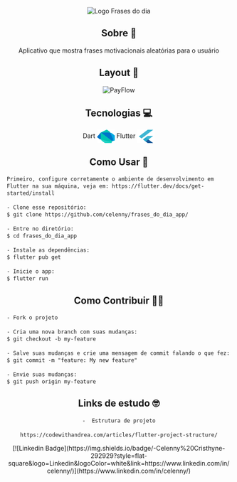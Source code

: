 <p align="center">
      <img src="https://user-images.githubusercontent.com/70456452/201679582-ef51668b-5ed5-431a-af3f-b72f66d6b539.png" width="200" alt="Logo Frases do dia"/>
</p>



<h2 align="center">Sobre 📖</h2>
   
<p align="center">
  Aplicativo que mostra frases motivacionais aleatórias para o usuário <br>
</p>

<h2 align="center">Layout 🎨</h2>

   <p align="center">
      <img alt="PayFlow" title="Frases do dia" height="500" width="700" src="https://user-images.githubusercontent.com/70456452/201680244-9f3bc727-6013-488d-b840-2e1b24efac6c.png" />
   </p>


<h2 align="center">Tecnologias 💻</h2>
   
<p align="center">
  Dart <img align="center" alt="Dart" height="30" width="40" src="https://raw.githubusercontent.com/devicons/devicon/master/icons/dart/dart-original.svg">
  Flutter <img align="center" alt="flutter" height="30" width="40" src="https://raw.githubusercontent.com/devicons/devicon/master/icons/flutter/flutter-original.svg">
  <br>
</p>

<h2 align="center">Como Usar 🤔</h2>

   ```
   Primeiro, configure corretamente o ambiente de desenvolvimento em Flutter na sua máquina, veja em: https://flutter.dev/docs/get-started/install
   
   - Clone esse repositório:
   $ git clone https://github.com/celenny/frases_do_dia_app/

   - Entre no diretório:
   $ cd frases_do_dia_app

   - Instale as dependências:
   $ flutter pub get

   - Inicie o app: 
   $ flutter run
   ```



<h2 align="center">Como Contribuir 💪🏽</h2>

   ```
   - Fork o projeto 

   - Cria uma nova branch com suas mudanças:
   $ git checkout -b my-feature

   - Salve suas mudanças e crie uma mensagem de commit falando o que fez:
   $ git commit -m "feature: My new feature"

   - Envie suas mudanças:
   $ git push origin my-feature
   ```


   <div align="center">

   <h2 align="center">Links de estudo 🤓</h2>

   ```
   -  Estrutura de projeto

   https://codewithandrea.com/articles/flutter-project-structure/
   ```


   <div align="center">
   [![Linkedin Badge](https://img.shields.io/badge/-Celenny%20Cristhyne-292929?style=flat-square&logo=Linkedin&logoColor=white&link=https://www.linkedin.com/in/celenny/)](https://www.linkedin.com/in/celenny/)

   </div>
